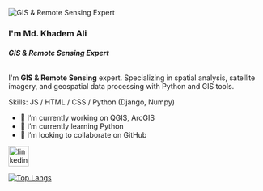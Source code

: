 ![GIS & Remote Sensing Expert](https://www.wkcgroup.com/wp-content/uploads/2021/02/Maxar.jpg)

### I'm Md. Khadem Ali
###### **GIS & Remote Sensing Expert**

I'm **GIS & Remote Sensing** expert. Specializing in spatial analysis, satellite imagery, and geospatial data processing with Python and GIS tools.

Skills:  JS / HTML / CSS / Python (Django, Numpy)

- 🔭 I’m currently working on QGIS, ArcGIS
- 🌱 I’m currently learning Python
- 👯 I’m looking to collaborate on GitHub

[<img src='https://cdn.jsdelivr.net/npm/simple-icons@3.0.1/icons/linkedin.svg' alt='linkedin' height='40'>](https://www.linkedin.com/in/mdkhademali/)

[![Top Langs](https://github-readme-stats.vercel.app/api/top-langs/?username=mdkhademali)](https://github.com/anuraghazra/github-readme-stats)
